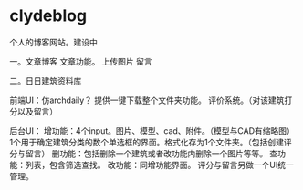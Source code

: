 # clydeblog
个人的博客网站。建设中

一。文章博客
文章功能。
上传图片
留言


二。日日建筑资料库

前端UI：仿archdaily？
提供一键下载整个文件夹功能。
评价系统。（对该建筑打分以及留言）
 
 
后台UI：
增功能：4个input。图片、模型、cad、附件。（模型与CAD有缩略图）1个用于确定建筑分类的数个单选框的界面。格式化存为1个文件夹。（包括创建评分与留言）
删功能：包括删除一个建筑或者改功能内删除一个图片等等。
查功能：列表，包含筛选查找。
改功能：同增功能界面。
评分与留言另做一个UI统一管理。
